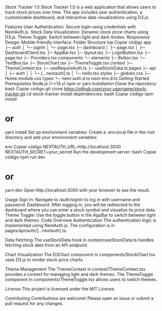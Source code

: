 Stock Tracker 1.0
Stock Tracker 1.0 is a web application that allows users to track stock prices over time. The app includes user authentication, a customizable dashboard, and interactive data visualizations using D3.js.

Features
User Authentication: Secure login using credentials with NextAuth.js.
Stock Data Visualization: Dynamic stock price charts using D3.js.
Theme Toggle: Switch between light and dark modes.
Responsive Design: Mobile-friendly interface.
Folder Structure
lua
Copiar código
app
  ├─ auth
  │    └─ signIn
  │         └─ page.tsx
  ├─ dashboard
  │    ├─ page.tsx
  │    ├─ DashboardClient.tsx
  ├─ AppBar.tsx
  ├─ layout.tsx
  ├─ LoginButton.tsx
  ├─ page.tsx
  ├─ Providers.tsx
components
  └─ elements
        ├─ Button.tsx
        └─ TextBox.tsx
  ├─ StockChart.tsx
  ├─ ThemeToggle.tsx
context
  ├─ ThemeContext.tsx
  ├─ useRequireAuth.ts
  ├─ useStockData.ts
pages
  ├─ api
  │    ├─ auth
  │    │    └─ [...nextauth].ts
  │    └─ hello.tsx
styles
  ├─ globals.css
  ├─ Home.module.css
types
  └─ next-auth.d.ts
next-env.d.ts
Getting Started
Prerequisites
Node.js (>=14.x)
npm or yarn
Installation
Clone the repository:
bash
Copiar código
git clone https://github.com/your-username/stock-tracker.git
cd stock-tracker
Install dependencies:
bash
Copiar código
npm install
# or
yarn install
Set up environment variables:
Create a .env.local file in the root directory and add your environment variables:

env
Copiar código
NEXTAUTH_URL=http://localhost:3000
NEXTAUTH_SECRET=your_secret
Run the development server:
bash
Copiar código
npm run dev
# or
yarn dev
Open http://localhost:3000 with your browser to see the result.

Usage
Sign In: Navigate to /auth/signIn to log in with username and password.
Dashboard: After logging in, you will be redirected to the dashboard where you can enter a stock symbol and visualize its price data.
Theme Toggle: Use the toggle button in the AppBar to switch between light and dark themes.
Code Overview
Authentication
The authentication logic is implemented using NextAuth.js. The configuration is in pages/api/auth/[...nextauth].ts.

Data Fetching
The useStockData hook in context/useStockData.ts handles fetching stock data from an API endpoint.

Chart Visualization
The D3Chart component in components/StockChart.tsx uses D3.js to render stock price charts.

Theme Management
The ThemeContext in context/ThemeContext.tsx provides a context for managing light and dark themes. The ThemeToggle component in components/ThemeToggle.tsx allows users to switch themes.

License
This project is licensed under the MIT License.

Contributing
Contributions are welcome! Please open an issue or submit a pull request for any changes.

